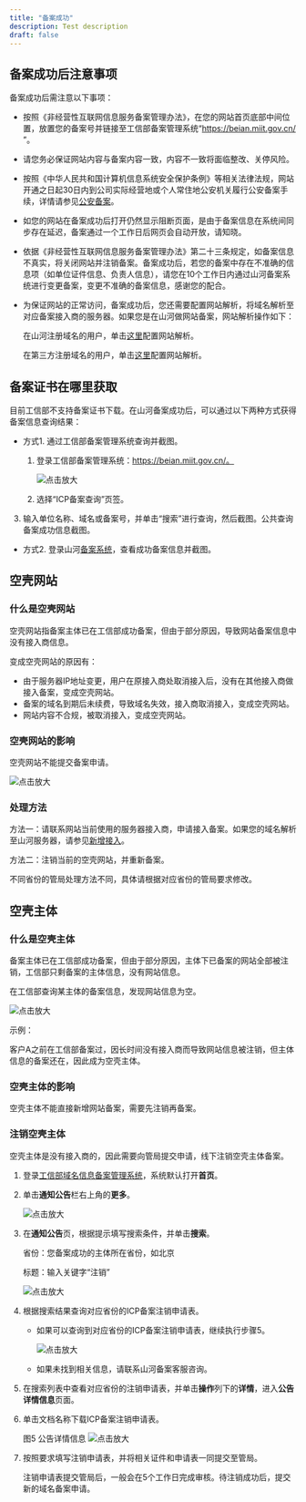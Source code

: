 ```yaml
---
title: "备案成功"
description: Test description
draft: false
---
```




## 备案成功后注意事项

备案成功后需注意以下事项：

- 按照《非经营性互联网信息服务备案管理办法》，在您的网站首页底部中间位置，放置您的备案号并链接至工信部备案管理系统“https://beian.miit.gov.cn/ ”。

- 请您务必保证网站内容与备案内容一致，内容不一致将面临整改、关停风险。

- 按照《中华人民共和国计算机信息系统安全保护条例》等相关法律法规，网站开通之日起30日内到公司实际经营地或个人常住地公安机关履行公安备案手续，详情请参见[公安备案](https://support.huaweicloud.com/tg-icp/icp_03_0014.html)。

- 如您的网站在备案成功后打开仍然显示阻断页面，是由于备案信息在系统间同步存在延迟，备案通过一个工作日后网页会自动开放，请知晓。

- 依据《非经营性互联网信息服务备案管理办法》第二十三条规定，如备案信息不真实，将关闭网站并注销备案。备案成功后，若您的备案中存在不准确的信息项（如单位证件信息、负责人信息），请您在10个工作日内通过山河备案系统进行变更备案，变更不准确的备案信息，感谢您的配合。

- 为保证网站的正常访问，备案成功后，您还需要配置网站解析，将域名解析至对应备案接入商的服务器。如果您是在山河做网站备案，网站解析操作如下：

  在山河注册域名的用户，单击[这里](https://support.huaweicloud.com/qs-dns/dns_qs_0002.html)配置网站解析。

  在第三方注册域名的用户，单击[这里](https://support.huaweicloud.com/qs-dns/zh-cn_topic_0035467699.html)配置网站解析。

## 备案证书在哪里获取

目前工信部不支持备案证书下载。在山河备案成功后，可以通过以下两种方式获得备案信息查询结果：

- 方式1. 通过工信部备案管理系统查询并截图。

  1. 登录工信部备案管理系统：https://beian.miit.gov.cn/。

     ![点击放大](https://support.huaweicloud.com/icp_faq/zh-cn_image_0282252148.png)

  2. 选择“ICP备案查询”页签。
  
3. 输入单位名称、域名或备案号，并单击“搜索”进行查询，然后截图。公共查询备案成功信息截图。

- 方式2. 登录山河[备案系统](https://console.huaweicloud.com/beian)，查看成功备案信息并截图。

## 空壳网站

### 什么是空壳网站

空壳网站指备案主体已在工信部成功备案，但由于部分原因，导致网站备案信息中没有接入商信息。

变成空壳网站的原因有：

- 由于服务器IP地址变更，用户在原接入商处取消接入后，没有在其他接入商做接入备案，变成空壳网站。
- 备案的域名到期后未续费，导致域名失效，接入商取消接入，变成空壳网站。
- 网站内容不合规，被取消接入，变成空壳网站。

### 空壳网站的影响

空壳网站不能提交备案申请。

![点击放大](https://support.huaweicloud.com/icp_faq/zh-cn_image_0243629674.png)

### 处理方法

方法一：请联系网站当前使用的服务器接入商，申请接入备案。如果您的域名解析至山河服务器，请参见[新增接入](../../manual/add_access/)。

方法二：注销当前的空壳网站，并重新备案。

不同省份的管局处理方法不同，具体请根据对应省份的管局要求修改。

## 空壳主体

### 什么是空壳主体

备案主体已在工信部成功备案，但由于部分原因，主体下已备案的网站全部被注销，工信部只剩备案的主体信息，没有网站信息。

在工信部查询某主体的备案信息，发现网站信息为空。

![点击放大](https://support.huaweicloud.com/icp_faq/zh-cn_image_0243578547.png)

示例：

客户A之前在工信部备案过，因长时间没有接入商而导致网站信息被注销，但主体信息的备案还在，因此成为空壳主体。

### 空壳主体的影响

空壳主体不能直接新增网站备案，需要先注销再备案。

### 注销空壳主体

空壳主体是没有接入商的，因此需要向管局提交申请，线下注销空壳主体备案。

1. 登录[工信部域名信息备案管理系统](https://beian.miit.gov.cn/#/Integrated/notice_list)，系统默认打开**首页**。

2. 单击**通知公告**栏右上角的**更多**。

   ![点击放大](https://support.huaweicloud.com/icp_faq/zh-cn_image_0000001121887381.png)
   
3. 在**通知公告**页，根据提示填写搜索条件，并单击**搜索**。

   省份：您备案成功的主体所在省份，如北京

   标题：输入关键字“注销”

   ![点击放大](https://support.huaweicloud.com/icp_faq/zh-cn_image_0000001121888115.png)
   
4. 根据搜索结果查询对应省份的ICP备案注销申请表。

   - 如果可以查询到对应省份的ICP备案注销申请表，继续执行步骤5。

     ![点击放大](https://support.huaweicloud.com/icp_faq/zh-cn_image_0000001121890513.jpg)

   - 如果未找到相关信息，请联系山河备案客服咨询。

5. 在搜索列表中查看对应省份的注销申请表，并单击**操作**列下的**详情**，进入**公告详情信息**页面。

6. 单击文档名称下载ICP备案注销申请表。

   图5 公告详情信息
   ![点击放大](https://support.huaweicloud.com/icp_faq/zh-cn_image_0000001122177303.jpg)

7. 按照要求填写注销申请表，并将相关证件和申请表一同提交至管局。

   注销申请表提交管局后，一般会在5个工作日完成审核。待注销成功后，提交新的域名备案申请。